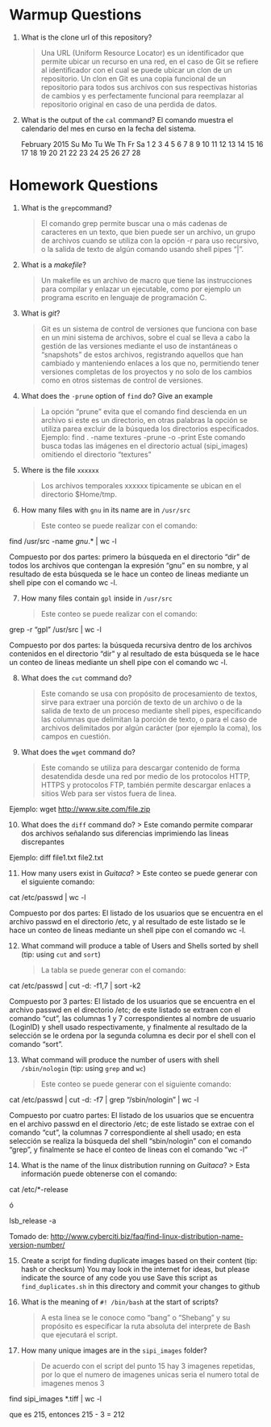 # Warmup Questions

1.  What is the clone url of this repository?
    >  Una URL (Uniform Resource Locator) es un identificador que permite ubicar un recurso en una red, en el caso de Git se refiere al identificador con el cual se puede ubicar un clon de un repositorio. Un clon en Git  es una copia funcional de un repositorio para todos sus archivos con sus respectivas historias de cambios y es perfectamente funcional para reemplazar al repositorio original en caso de una perdida de datos.

2.  What is the output of the ``cal`` command?
	El comando muestra el calendario del mes en curso en la fecha del sistema.

   	February 2015
	Su Mo Tu We Th Fr Sa
 	1  2  3  4  5  6  7
 	8  9 10 11 12 13 14
	15 16 17 18 19 20 21
	22 23 24 25 26 27 28        

# Homework Questions

1.  What is the ``grep``command?
    >   El comando grep permite buscar una o más cadenas de caracteres en un texto, que bien puede ser un archivo, un grupo de archivos cuando se utiliza con la opción -r para uso recursivo, o la salida de texto de algún comando usando shell pipes “|”. 

2.  What is a *makefile*?
    >   Un makefile es un archivo de macro que tiene las instrucciones para compilar y enlazar un ejecutable, como por ejemplo un programa escrito en lenguaje de programación C.

3.  What is *git*?
    >   Git es un sistema de control de versiones que funciona con base en un mini sistema de archivos, sobre el cual se lleva a cabo la gestión de las versiones mediante el uso de instantáneas o “snapshots” de estos archivos, registrando aquellos que han cambiado y manteniendo enlaces a los que no, permitiendo tener versiones completas de los proyectos y no solo de los cambios como en otros sistemas de control de versiones.

4.  What does the ``-prune`` option of ``find`` do? Give an example
    >   La opción “prune” evita que el comando find descienda en un archivo si este es un directorio, en otras palabras la opción se utiliza parea excluir de la búsqueda los directorios especificados.
Ejemplo: find . -name textures -prune -o -print
Este comando busca todas las imágenes en el directorio actual (sipi_images) omitiendo el directorio “textures”

5.  Where is the file ``xxxxxx``
    >   Los archivos temporales xxxxxx tipicamente se ubican en el directorio $Home/tmp.

6.  How many files with ``gnu`` in its name are in ``/usr/src ``
    >   Este conteo se puede realizar con el comando: 

find /usr/src -name *gnu*.* | wc -l

Compuesto por dos partes: primero la búsqueda en el directorio “dir” de todos los archivos que contengan la expresión “gnu” en su nombre, y al resultado de esta búsqueda se le hace un conteo de lineas mediante un shell pipe con el comando wc -l.

7.  How many files contain ``gpl`` inside in ``/usr/src``
    >    Este conteo se puede realizar con el comando:

grep -r “gpl” /usr/src | wc -l

Compuesto por dos partes:  la búsqueda recursiva dentro de los archivos contenidos en el directorio “dir” y al resultado de esta búsqueda se le hace un conteo de lineas mediante un shell pipe con el comando wc -l.

8.  What does the ``cut`` command do?
    >   Este comando se usa con propósito de procesamiento de textos, sirve para extraer una porción de texto de un archivo o de la salida de texto de un proceso mediante shell pipes, especificando las columnas que delimitan la porción de texto, o para el caso de archivos delimitados por algún carácter (por ejemplo la coma), los campos en cuestión. 

9.  What does the ``wget`` command do?
    >   Este comando se utiliza para descargar contenido de forma desatendida desde una red por medio de los protocolos HTTP, HTTPS y protocolos FTP, también permite descargar enlaces a sitios Web para ser vistos fuera de linea. 

Ejemplo: wget http://www.site.com/file.zip

10.  What does the ``diff`` command do?
    >   Este comando permite comparar dos archivos señalando sus diferencias imprimiendo las lineas discrepantes

Ejemplo: diff file1.txt file2.txt

11.  How many users exist in *Guitaca*?
    >   Este conteo se puede generar con el siguiente comando:

cat /etc/passwd | wc -l

Compuesto por dos partes: El listado de los usuarios que se encuentra en el archivo passwd en el directorio /etc, y al resultado de este listado se le hace un conteo de lineas mediante un shell pipe con el comando wc -l.

12. What command will produce a table of Users and Shells sorted by shell (tip: using ``cut`` and ``sort``)
    >   La tabla se puede generar con el comando:

cat /etc/passwd | cut -d: -f1,7 | sort -k2

Compuesto por 3 partes: El listado de los usuarios que se encuentra en el archivo passwd en el directorio /etc; de este listado se extraen con el comando “cut”, las columnas 1 y 7 correspondientes al nombre de usuario (LoginID) y shell usado respectivamente, y finalmente al resultado de la selección se le ordena por la segunda columna es decir por el shell con el comando “sort”.

13. What command will produce the number of users with shell ``/sbin/nologin`` (tip: using ``grep`` and ``wc``)
    >   Este conteo se puede generar con el siguiente comando:

cat /etc/passwd | cut -d: -f7 | grep “/sbin/nologin” | wc -l

Compuesto por cuatro partes: El listado de los usuarios que se encuentra en el archivo passwd en el directorio /etc; de este listado se extrae con el comando “cut”, la columnas 7 correspondiente al shell usado; en esta selección se realiza la búsqueda del shell “sbin/nologin” con el comando “grep”, y finalmente se hace el conteo de lineas con el comando “wc -l”

14.  What is the name of the linux distribution running on *Guitaca*?
    >   Esta información puede obtenerse con el comando:

cat /etc/*-release

ó

lsb_release -a

Tomado de: http://www.cyberciti.biz/faq/find-linux-distribution-name-version-number/

15. Create a script for finding duplicate images based on their content (tip: hash or checksum)
    You may look in the internet for ideas, but please indicate the source of any code you use
    Save this script as ``find_duplicates.sh`` in this directory and commit your changes to github


16. What is the meaning of ``#! /bin/bash`` at the start of scripts?
    >   A esta linea se le conoce como “bang” o “Shebang” y su propósito es especificar la ruta absoluta del interprete de Bash que ejecutará el script.

17. How many unique images are in the ``sipi_images`` folder?
    >   De acuerdo con el script del punto 15 hay 3 imagenes repetidas, por lo que el numero de imagenes unicas seria el numero total de imagenes menos 3

find sipi_images *.tiff | wc -l

que es 215, entonces 215 - 3 = 212
    

